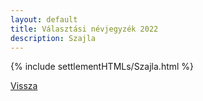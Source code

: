 ```yaml
---
layout: default
title: Választási névjegyzék 2022
description: Szajla
---
```


{% include settlementHTMLs/Szajla.html %}

[Vissza](../)